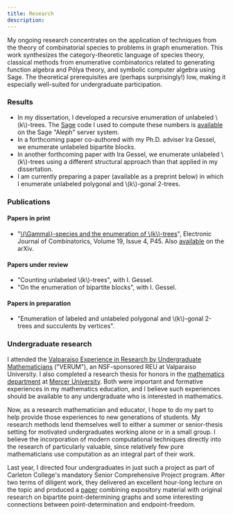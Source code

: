 ```yaml
---
title: Research
description:
---
```


My ongoing research concentrates on the application of techniques from the theory of combinatorial species to problems in graph enumeration.
This work synthesizes the category-theoretic language of species theory, classical methods from enumerative combinatorics related to generating function algebra and Pólya theory, and symbolic computer algebra using Sage.
The theoretical prerequisites are (perhaps surprisingly!) low, making it especially well-suited for undergraduate participation.

### Results
- In my dissertation, I developed a recursive enumeration of unlabeled \\(k\\)-trees.
  The [Sage](//www.sagemath.org) code I used to compute these numbers is [available](//aleph.sagemath.org/?z=eJy1VMtu1EAQvPsrWsplnH0kvqFVgkAo4oJQHiAliiDqHbd3R2vPmHkEW4h_p2e8YbNhA5sDPs2zqrqrxgdwRR5CCwhW6QWYCipjG6yhNd_JgiOryGWts9OT7jWcwnlcvkqrl3xBXFzkWXYA70zTBk_glwQL0mTRR7gqaOmV0REUgq5xTjWVcDOxxngerCbeEjmoVMezeQ8t2SZ4jHdcFIOwUPekQfayZvS-JWjClAk_msSGnufglibUJbRovUp0q-yNRLmk8u5BQVZSFRXciCaMQeezDPhTFWg4OYXjYRo_Sz5YDVyxKPK0SrWjzX7E6R3L9oxvhRwn2nxz4BFI4ovb09RNIfMxVLUxVgg9KfIjmedTF-ZO_Ohm3Vf5M98C2aIsyUnSJWp_1w6miOd5W2tKsUNkskGC0sN0N9saw4VGdIeH6kjB4S52tmEoSm0VoX4OLCqydBb1gkTBDR8VfIy6VsQRHJx1rdGkvULPh9FF4-E9OUc1cCCxfnmorv9_qkbFs7m6fkmwjncFa-MXP7Mam3mJIGdDhs4fNGzaLvPb2aT4snei1vSiYzv_yMejZDSBIbAs7-ZqYZbJrj28cE_NmIz5lY8B9S5jgot3vwXjFWfAZdhtSl5xE2cpfcURF4vBi5wlP25x4mKDWO3vxjixihHLsN8H6h9IEafbC-h62xsYwW3y5G_QL0520LsbGG-Xyrm-acjbPs6NpSbDp8qxE6ukaQTYr4cTXl2Po6Jz_v37hGjJhdrz0tsPZ5efZvCZHzwX4jzEYHEhgeAe60CD56vkMQdLh2bOJ_l58fuwmGdtgkTxagzFcT6VhqpKyeS4yH8BZ6cTfQ==&lang=sage) on the Sage "Aleph" server system.
- In a forthcoming paper co-authored with my Ph.D. adviser Ira Gessel, we enumerate unlabeled bipartite blocks.
- In another forthcoming paper with Ira Gessel, we enumerate unlabeled \\(k\\)-trees using a different structural approach than that applied in my dissertation.
- I am currently preparing a paper (available as a preprint below) in which I enumerate unlabeled polygonal and \\(k\\)-gonal 2-trees.

### Publications
#### Papers in print
- "[\\(\Gamma\\)-species and the enumeration of \\(k\\)-trees](//www.combinatorics.org/ojs/index.php/eljc/article/view/v19i4p45)", Electronic Journal of Combinatorics, Volume 19, Issue 4, P45. Also [available](//arxiv.org/abs/1208.5993) on the arXiv.

#### Papers under review
- "Counting unlabeled \\(k\\)-trees", with I. Gessel.
- "On the enumeration of bipartite blocks", with I. Gessel.

#### Papers in preparation
- "Enumeration of labeled and unlabeled polygonal and \\(k\\)-gonal 2-trees and succulents by vertices".

### Undergraduate research
I attended the [Valparaiso Experience in Research by Undergraduate Mathematicians](//www.valpo.edu/mcs/verum/) ("VERUM"), an NSF-sponsored REU at Valparaiso University.
I also completed a research thesis for honors in the [mathematics department](//www.mercer.edu/math/) at [Mercer University](//www.mercer.edu).
Both were important and formative experiences in my mathematics education, and I believe such experiences should be available to any undergraduate who is interested in mathematics.

Now, as a research mathematician and educator, I hope to do my part to help provide those experiences to new generations of students.
My research methods lend themselves well to either a summer or senior-thesis setting for motivated undergraduates working alone or in a small group.
I believe the incorporation of modern computational techniques directly into the research of particularly valuable, since relatively few pure mathematicians use computation as an integral part of their work.

Last year, I directed four undergraduates in just such a project as part of Carleton College's mandatory Senior Comprehensive Project program.
After two terms of diligent work, they delivered an excellent hour-long lecture on the topic and produced a [paper](//apps.carleton.edu/curricular/math/assets/comps.agd.2012.pdf) combining expository material with original research on bipartite point-determining graphs and some interesting connections between point-determination and endpoint-freedom.
